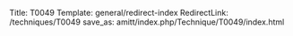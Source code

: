 Title: T0049
Template: general/redirect-index
RedirectLink: /techniques/T0049
save_as: amitt/index.php/Technique/T0049/index.html